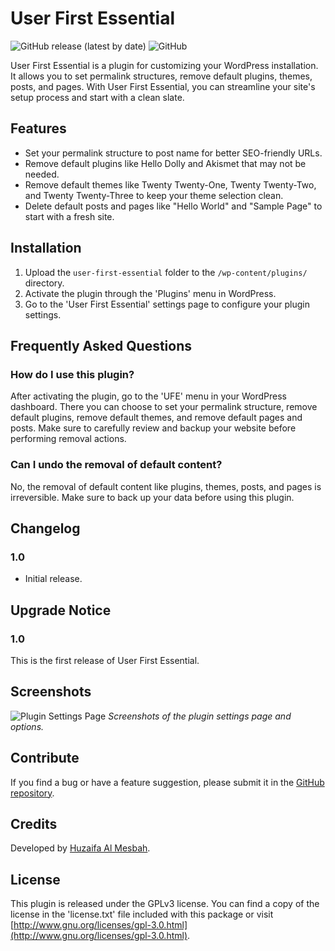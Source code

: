 # User First Essential

![GitHub release (latest by date)](https://img.shields.io/github/v/release/huzaifaalmesbah/user-first-essential)
![GitHub](https://img.shields.io/github/license/huzaifaalmesbah/user-first-essential)

User First Essential is a plugin for customizing your WordPress installation. It allows you to set permalink structures, remove default plugins, themes, posts, and pages. With User First Essential, you can streamline your site's setup process and start with a clean slate.

## Features

- Set your permalink structure to post name for better SEO-friendly URLs.
- Remove default plugins like Hello Dolly and Akismet that may not be needed.
- Remove default themes like Twenty Twenty-One, Twenty Twenty-Two, and Twenty Twenty-Three to keep your theme selection clean.
- Delete default posts and pages like "Hello World" and "Sample Page" to start with a fresh site.

## Installation

1. Upload the `user-first-essential` folder to the `/wp-content/plugins/` directory.
2. Activate the plugin through the 'Plugins' menu in WordPress.
3. Go to the 'User First Essential' settings page to configure your plugin settings.

## Frequently Asked Questions

### How do I use this plugin?

After activating the plugin, go to the 'UFE' menu in your WordPress dashboard. There you can choose to set your permalink structure, remove default plugins, remove default themes, and remove default pages and posts. Make sure to carefully review and backup your website before performing removal actions.

### Can I undo the removal of default content?

No, the removal of default content like plugins, themes, posts, and pages is irreversible. Make sure to back up your data before using this plugin.

## Changelog

### 1.0

- Initial release.

## Upgrade Notice

### 1.0

This is the first release of User First Essential.

## Screenshots

![Plugin Settings Page](screenshot.png)
_Screenshots of the plugin settings page and options._

## Contribute

If you find a bug or have a feature suggestion, please submit it in the [GitHub repository](https://github.com/huzaifaalmesbah/user-first-essential).

## Credits

Developed by [Huzaifa Al Mesbah](https://huzaifa.im).

## License

This plugin is released under the GPLv3 license. You can find a copy of the license in the 'license.txt' file included with this package or visit [http://www.gnu.org/licenses/gpl-3.0.html](http://www.gnu.org/licenses/gpl-3.0.html).
